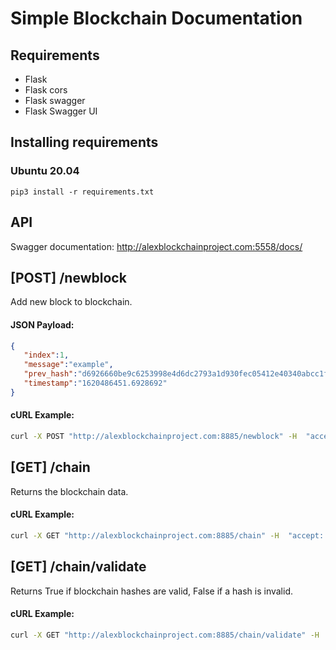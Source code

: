 # Simple Blockchain Documentation

## Requirements

- Flask
- Flask cors
- Flask swagger
- Flask Swagger UI

## Installing requirements

### Ubuntu 20.04

`pip3 install -r requirements.txt`

## API

Swagger documentation: http://alexblockchainproject.com:5558/docs/

## [POST]  /newblock

Add new block to blockchain.

#### JSON Payload:
```json
{
   "index":1,
   "message":"example",
   "prev_hash":"d6926660be9c6253998e4d6dc2793a1d930fec05412e40340abcc1f25304a4db",
   "timestamp":"1620486451.6928692"
}
```

#### cURL Example:

```bash
curl -X POST "http://alexblockchainproject.com:8885/newblock" -H  "accept: application/json" -H  "Content-Type: application/json" -d "{\"msg\":\"Example\"}"
```

## [GET]  /chain

Returns the blockchain data.

#### cURL Example:

```bash
curl -X GET "http://alexblockchainproject.com:8885/chain" -H  "accept: application/json"
```

## [GET]  /chain/validate

Returns True if blockchain hashes are valid, False if a hash is invalid.

#### cURL Example:

```bash
curl -X GET "http://alexblockchainproject.com:8885/chain/validate" -H  "accept: application/json"
```



